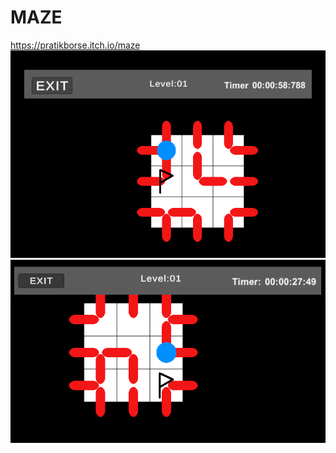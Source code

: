# MAZE
https://pratikborse.itch.io/maze
![Maze](https://github.com/Zepar99/MAZE/blob/main/maze.PNG)
![Maze](https://github.com/Zepar99/MAZE/blob/main/Maze3.PNG)
